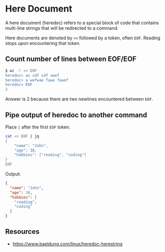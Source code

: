 # Here Document

A here document (heredoc) refers to a special block of code that contains multi-line strings that will be redirected to a command.

Here documents are denoted by `<<` followed by a token, often `EOF`. Reading stops upon encountering that token.

## Count number of lines between EOF/EOF
```bash
$ wc -l << EOF
heredoc> as sdf sdf awef
heredoc> a wefwae fawe fawef
heredoc> EOF
2
```

Answer is 2 because there are two newlines encountered between `EOF`.

## Pipe output of heredoc to another command
Place `|` after the first `EOF` token.
```bash
cat << EOF | jq
{
    "name": "John",
    "age": 30,
    "hobbies": ["reading", "coding"]
}
EOF
```

Output:
```json
{
  "name": "John",
  "age": 30,
  "hobbies": [
    "reading",
    "coding"
  ]
}
```

## Resources
- https://www.baeldung.com/linux/heredoc-herestring

